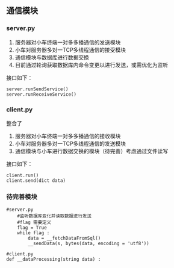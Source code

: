 ## 通信模块

### server.py

  1. 服务器对小车终端一对多多播通信的发送模块
  2. 小车对服务器多对一TCP多线程通信的接受模块
  3. 通信模块与数据库进行数据交换
  4. 目前通过轮询获取数据库内命令变更以进行发送，或需优化为监听

接口如下：
```
server.runSendService()
server.runReceiveService()
```

### client.py

整合了
  1. 服务器对小车终端一对多多播通信的接收模块
  2. 小车对服务器多对一TCP多线程通信的发送模块
  3. 通信模块与小车进行数据交换的模块（待完善）考虑通过文件读写

接口如下：
```
client.run()
client.send(dict data)
```


### 待完善模块
```
#server.py
	#监听数据库变化并读取数据进行发送
    #flag 需要定义
    flag = True
    while flag :
    	data = __fetchDataFromSql()
    	__sendData(s, bytes(data, encoding = 'utf8'))

```
```
#client.py
def __dataProcessing(string data) :
```
